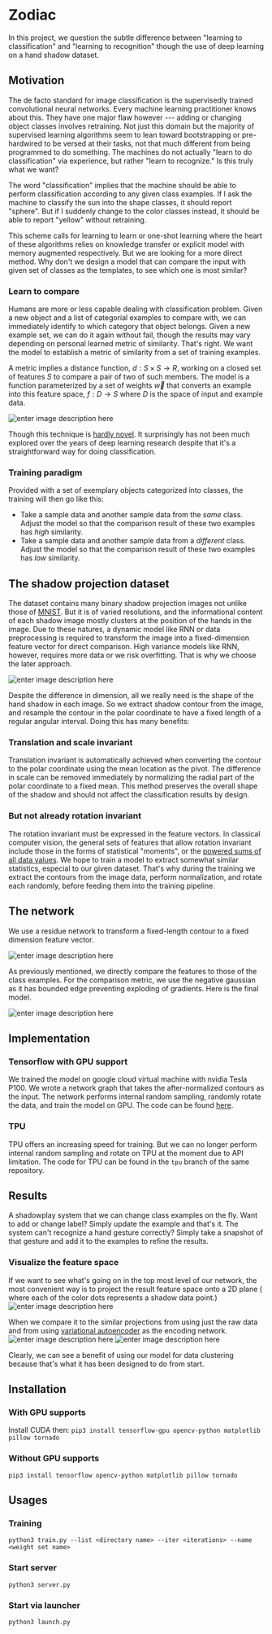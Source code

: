 # Zodiac

In this project, we question the subtle difference between "learning to classification" and "learning to recognition" though the use of deep learning on a hand shadow dataset.

## Motivation

The de facto standard for image classification is the supervisedly trained convolutional neural networks. Every machine learning practitioner knows about this. They have one major flaw however --- adding or changing object classes involves retraining. Not just this domain but the majority of supervised learning algorithms seem to lean toward bootstrapping or pre-hardwired to be versed at their tasks, not that much different from being programmed to do something. The machines do not actually "learn to do classification" via experience, but rather "learn to recognize." Is this truly what we want?

The word "classification" implies that the machine should be able to perform classification according to any given class examples. If I ask the machine to classify the sun into the shape classes, it should report "sphere". But if I suddenly change to the color classes instead, it should be able to report "yellow" without retraining.

This scheme calls for learning to learn or one-shot learning where the heart of these algorithms relies on knowledge transfer or explicit model with memory augmented respectively. But we are looking for a more direct method. Why don't we design a model that can compare the input with given set of classes as the templates, to see which one is most similar?

### Learn to compare

Humans are more or less capable dealing with classification problem. Given a new object and a list of categorial examples to compare with, we can immediately identify to which category that object belongs. Given a new example set, we can do it again without fail, though the results may vary depending on personal learned metric of similarity. That's right. We want the model to establish a metric of similarity from a set of training examples. 

A metric implies a distance function, $d : S \times S \to R$, working on a closed set of features $S$ to compare a pair of two of such members. The model is a function parameterized by a set of weights $\vec{w}$ that converts an example into this feature space, $f : D \to S$ where $D$ is the space of input and example data. 
   
![enter image description here](https://bit-shadowplay.com/compare.png)

Though this technique is [hardly novel](https://arxiv.org/abs/1711.06025). It surprisingly has not been much explored over the years of deep learning research despite that it's a straightforward way for doing classification. 

### Training paradigm

Provided with a set of exemplary objects categorized into classes, the training will then go like this:
 - Take a sample data and another sample data from the *same* class.
   Adjust the model so that the comparison result of these two examples
   has *high* similarity. 
 - Take a sample data and another sample data
   from a *different* class. Adjust the model so that the comparison
   result of these two examples has *low* similarity.

## The shadow projection dataset

The dataset contains many binary shadow projection images not unlike those of [MNIST](http://yann.lecun.com/exdb/mnist/). But it is of varied resolutions, and the informational content of each shadow image mostly clusters at the position of the hands in the image. Due to these natures, a dynamic model like RNN or data preprocessing is required to transform the image into a fixed-dimension feature vector for direct comparison. High variance models like RNN, however, requires more data or we risk overfitting. That is why we choose the later approach.

![enter image description here](https://bit-shadowplay.com/gen.png)

Despite the difference in dimension, all we really need is the shape of the hand shadow in each image. So we extract shadow contour from the image, and resample the contour in the polar coordinate to have a fixed length of a regular angular interval. Doing this has many benefits:

### Translation and scale invariant

Translation invariant is automatically achieved when converting the contour to the polar coordinate using the mean location as the pivot. The difference in scale can be removed immediately by normalizing the radial part of the polar coordinate to a fixed mean. This method preserves the overall shape of the shadow and should not affect the classification results by design. 

### But not already rotation invariant

The rotation invariant must be expressed in the feature vectors. In classical computer vision, the general sets of features that allow rotation invariant include those in the forms of statistical "moments", or the [powered sums of all data values](https://en.wikipedia.org/wiki/Image_moment). We hope to train a model to extract somewhat similar statistics, especial to our given dataset. That's why during the training we extract the contours from the image data, perform normalization, and rotate each randomly, before feeding them into the training pipeline. 


## The network

We use a residue network to transform a fixed-length contour to a fixed dimension feature vector.

![enter image description here](https://bit-shadowplay.com/extraction.png)

As previously mentioned, we directly compare the features to those of the class examples. For the comparison metric, we use the negative gaussian as it has bounded edge preventing exploding of gradients. Here is the final model.

![enter image description here](https://bit-shadowplay.com/full.png)

## Implementation

### Tensorflow with GPU support
We trained the model on google cloud virtual machine with nvidia Tesla P100. We wrote a network graph that takes the after-normalized contours as the input. The network performs internal random sampling, randomly rotate the data, and train the model on GPU. The code can be found [here](https://github.com/PVirie/zodiac).

### TPU
TPU offers an increasing speed for training. But we can no longer perform internal random sampling and rotate on TPU at the moment due to API limitation. The code for TPU can be found in the `tpu` branch of the same repository.

## Results

A shadowplay system that we can change class examples on the fly. Want to add or change label? Simply update the example and that's it. The system can't recognize a hand gesture correctly? Simply take a snapshot of that gesture and add it to the examples to refine the results.

### Visualize the feature space

If we want to see what's going on in the top most level of our network, the most convenient way is to project the result feature space onto a 2D plane ( where each of the color dots represents a shadow data point.)
![enter image description here](https://bit-shadowplay.com/gen.png)

When we compare it to the similar projections from using just the raw data and from using [variational autoencoder](https://en.wikipedia.org/wiki/Autoencoder#Variational_autoencoder_(VAE)) as the encoding network.
![enter image description here](https://bit-shadowplay.com/gen.png)
![enter image description here](https://bit-shadowplay.com/gen.png)

Clearly, we can see a benefit of using our model for data clustering because that's what it has been designed to do from start.

## Installation

### With GPU supports

Install CUDA then:
`pip3 install tensorflow-gpu opencv-python matplotlib pillow tornado`

### Without GPU supports
`pip3 install tensorflow opencv-python matplotlib pillow tornado`

## Usages

### Training
`python3 train.py --list <directory name> --iter <iterations> --name <weight set name>`

### Start server
`python3 server.py`

### Start via launcher
`python3 launch.py`